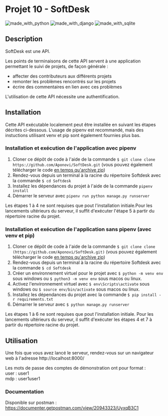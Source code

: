 # Projet 10 -  SoftDesk

![made_with_python](https://img.shields.io/badge/Python-3776AB?style=for-the-badge&logo=python&logoColor=white)
![made_with_django](https://img.shields.io/badge/Django-092E20?style=for-the-badge&logo=django&logoColor=white)
![made_with_sqlite](https://img.shields.io/badge/SQLite-07405E?style=for-the-badge&logo=sqlite&logoColor=white)


## Description

SoftDesk est une API.

Les points de terminaisons de cette API servent à une application permettant le suivi de projets, de façon générale :

- affecter des contributeurs aux différents projets
- remonter les problèmes rencontrés sur les projets
- écrire des commentaires en lien avec ces problèmes

L'utilisation de cette API nécessite une authentification.

## Installation

Cette API exécutable localement peut être installée en suivant les étapes décrites ci-dessous. L'usage de pipenv est recommandé, mais des instuctions utilisant venv et pip sont également fournies plus bas.

### Installation et exécution de l'application avec pipenv

1. Cloner ce dépôt de code à l'aide de la commande `$ git clone clone https://github.com/Aponovi/SoftDesk.git` (vous pouvez également télécharger le code [en temps qu'archive zip](https://github.com/Aponovi/SoftDesk/archive/refs/heads/main.zip))
2. Rendez-vous depuis un terminal à la racine du répertoire Softdesk avec la commande `$ cd Softdesk`
3. Installez les dépendances du projet à l'aide de la commande `pipenv install`
5. Démarrer le serveur avec `pipenv run python manage.py runserver`

Les étapes 1 à 4 ne sont requises que pout l'installation initiale.Pour les lancements ultérieurs du serveur, il suffit d'exécuter l'étape 5 à partir du répertoire racine du projet.

### Installation et exécution de l'application sans pipenv (avec venv et pip)

1. Cloner ce dépôt de code à l'aide de la commande `$ git clone clone (https://github.com/Aponovi/SoftDesk.git)` (vous pouvez également télécharger le code [en temps qu'archive zip](https://github.com/Aponovi/SoftDesk/archive/refs/heads/main.zip))
2. Rendez-vous depuis un terminal à la racine du répertoire Softdesk avec la commande `$ cd Softdesk`
3. Créer un environnement virtuel pour le projet avec `$ python -m venv env` sous windows ou `$ python3 -m venv env` sous macos ou linux.
4. Activez l'environnement virtuel avec `$ env\Scripts\activate` sous windows ou `$ source env/bin/activate` sous macos ou linux.
5. Installez les dépendances du projet avec la commande `$ pip install -r requirements.txt`
6. Démarrer le serveur avec `$ python manage.py runserver`

Les étapes 1 à 6 ne sont requises que pout l'installation initiale. Pour les lancements ultérieurs du serveur, il suffit d'exécuter les étapes 4 et 7 à partir du répertoire racine du projet.


## Utilisation

Une fois que vous avez lancé le serveur, rendez-vous sur un navigateur web à l'adresse http://localhost:8000/

Les mots de passe des comptes de démonstration ont pour format :\
user : user1\
mdp : user1user1

### Documentation

Disponible sur postman : https://documenter.getpostman.com/view/20943323/UyxqB3C1
